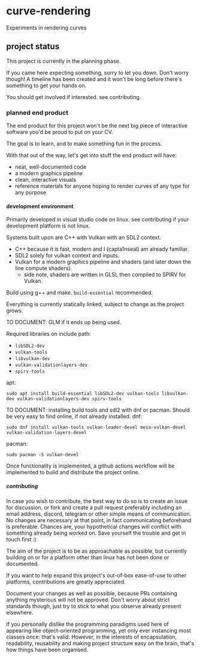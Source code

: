# curve-rendering
Experiments in rendering curves

## project status
This project is currently in the planning phase.

If you came here expecting something, sorry to let you down. Don't worry though! A timeline has been created and it won't be long before there's something to get your hands on.

You should get involved if interested. see contributing.

### planned end product
The end product for this project won't be the next big piece of interactive software you'd be proud to put on your CV.

The goal is to learn, and to make something fun in the process.

With that out of the way, let's get into stuff the end product will have:
- neat, well-documented code
- a modern graphics pipeline
- clean, interactive visuals
- reference materials for anyone hoping to render curves of any type for any purpose


#### development environment
Primarily developed in visual studio code on linux. see contributing if your development platform is not linux.

Systems built upon are C++ with Vulkan with an SDL2 context.
- C++ because it is fast, modern and I (capta1nseal) am already familiar.
- SDL2 solely for vulkan context and inputs.
- Vulkan for a modern graphics pipeline and shaders (and later down the line compute shaders).
  - side note, shaders are written in GLSL then compiled to SPIRV for Vulkan.

Build using g++ and make. ```build-essential``` recommended.

Everything is currently statically linked, subject to change as the project grows.

TO DOCUMENT: GLM if it ends up being used.

Required libraries on include path:
- ```libSDL2-dev```
- ```vulkan-tools```
- ```libvulkan-dev```
- ```vulkan-validationlayers-dev```
- ```spirv-tools```

apt:
```
sudo apt install build-essential libSDL2-dev vulkan-tools libvulkan-dev vulkan-validationlayers-dev spirv-tools
```
TO DOCUMENT: installing build tools and sdl2 with dnf or pacman. Should be very easy to find online, if not already installed.
dnf:
```
sudo dnf install vulkan-tools vulkan-loader-devel mesa-vulkan-devel vulkan-validation-layers-devel
```
pacman:
```
sudo pacman -S vulkan-devel
```

Once functionality is implemented, a github actions workflow will be implemented to build and distribute the project online.

##### contributing
In case you wish to contribute, the best way to do so is to create an issue for discussion, or fork and create a pull request preferably including an email address, discord, telegram or other simple means of communication. No changes are necessary at that point, in fact communicating beforehand is preferable. Chances are, your hypothetical changes will conflict with something already being worked on. Save yourself the trouble and get in touch first :)

The aim of the project is to be as approachable as possible, but currently building on or for a platform other than linux has not been done or documented.

If you want to help expand this project's out-of-box ease-of-use to other platforms, contributions are greatly appreciated.

Document your changes as well as possible, because PRs containing anything mysterious will not be approved. Don't worry about strict standards though, just try to stick to what you observe already present elsewhere.

If you personally dislike the programming paradigms used here of appearing like object-oriented programming, yet only ever instancing most classes once: that's valid. However, in the interests of encapsulation, readability, reusability and making project structure easy on the brain, that's how things have been organised.
